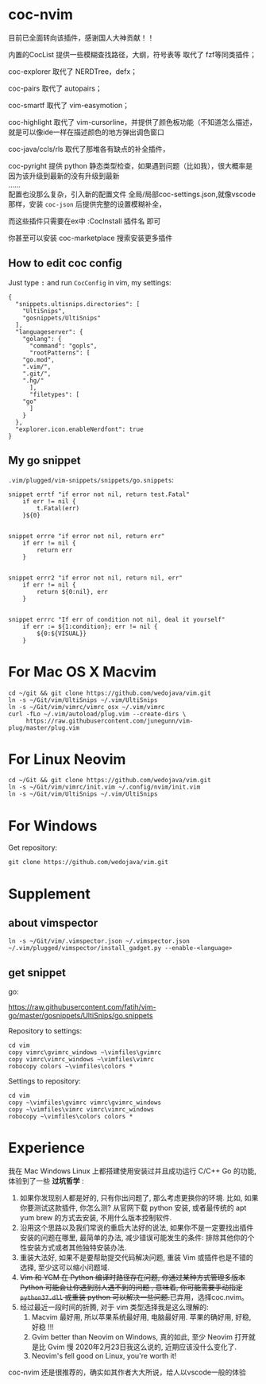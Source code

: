 # coc-nvim

目前已全面转向该插件，感谢国人大神贡献！！

内置的CocList 提供一些模糊查找路径，大纲，符号表等 取代了 fzf等同类插件；

coc-explorer 取代了 NERDTree，defx；

coc-pairs 取代了 autopairs；

coc-smartf 取代了 vim-easymotion；

coc-highlight 取代了 vim-cursorline，并提供了颜色板功能（不知道怎么描述，就是可以像ide一样在描述颜色的地方弹出调色窗口

coc-java/ccls/rls 取代了那堆各有缺点的补全插件，

coc-pyright 提供 python 静态类型检查，如果遇到问题（比如我），很大概率是因为该升级到最新的没有升级到最新  
……  
配置也没那么复杂，引入新的配置文件 全局/局部coc-settings.json,就像vscode那样，安装 `coc-json` 后提供完整的设置模糊补全，

而这些插件只需要在ex中 :CocInstall 插件名 即可

你甚至可以安装 coc-marketplace 搜索安装更多插件

## How to edit coc config
Just type <kbd>:</kbd> and run `CocConfig` in vim, my settings:
```
{
  "snippets.ultisnips.directories": [
    "UltiSnips",
    "gosnippets/UltiSnips"
  ],
  "languageserver": {
    "golang": {
      "command": "gopls",
      "rootPatterns": [
	"go.mod",
	".vim/",
	".git/",
	".hg/"
      ],
      "filetypes": [
	"go"
      ]
    }
  },
  "explorer.icon.enableNerdfont": true
}
```

## My go snippet
`.vim/plugged/vim-snippets/snippets/go.snippets`:
```
snippet errtf "if error not nil, return test.Fatal"
	if err != nil {
		t.Fatal(err)
	}${0}


snippet errre "if error not nil, return err"
	if err != nil {
		return err
	}


snippet errr2 "if error not nil, return nil, err"
	if err != nil {
		return ${0:nil}, err
	}


snippet errrc "If err of condition not nil, deal it yourself"
	if err := ${1:condition}; err != nil {
		${0:${VISUAL}}
	}
```


# For Mac OS X Macvim

```
cd ~/git && git clone https://github.com/wedojava/vim.git
ln -s ~/Git/vim/UltiSnips ~/.vim/UltiSnips
ln -s ~/Git/vim/vimrc/vimrc_osx ~/.vim/vimrc
curl -fLo ~/.vim/autoload/plug.vim --create-dirs \
     https://raw.githubusercontent.com/junegunn/vim-plug/master/plug.vim
```

# For Linux Neovim

```
cd ~/Git && git clone https://github.com/wedojava/vim.git
ln -s ~/Git/vim/vimrc/init.vim ~/.config/nvim/init.vim
ln -s ~/Git/vim/UltiSnips ~/.vim/UltiSnips
```


# For Windows

Get repository:

```
git clone https://github.com/wedojava/vim.git
```

# Supplement

## about vimspector

```
ln -s ~/Git/vim/.vimspector.json ~/.vimspector.json
~/.vim/plugged/vimspector/install_gadget.py --enable-<language>
```

## get snippet

go:

https://raw.githubusercontent.com/fatih/vim-go/master/gosnippets/UltiSnips/go.snippets


Repository to settings:

```
cd vim
copy vimrc\gvimrc_windows ~\vimfiles\gvimrc
copy vimrc\vimrc_windows ~\vimfiles\vimrc
robocopy colors ~\vimfiles\colors *
```



Settings to repository:

```
cd vim
copy ~\vimfiles\gvimrc vimrc\gvimrc_windows
copy ~\vimfiles\vimrc vimrc\vimrc_windows
robocopy ~\vimfiles\colors colors *
```



# Experience



我在 Mac Windows Linux 上都搭建使用安装过并且成功运行 C/C++ Go 的功能, 体验到了一些 **过坑哲学** :

1. 如果你发现别人都是好的, 只有你出问题了, 那么考虑更换你的环境. 比如, 如果你要测试这款插件, 你怎么测? 从官网下载 python 安装, 或者最传统的 apt yum brew 的方式去安装, 不用什么版本控制软件.
2. 沿用这个思路以及我们常说的重启大法好的说法, 如果你不是一定要找出插件安装的问题在哪里, 最简单的办法, 减少错误可能发生的条件: 排除其他你的个性安装方式或者其他独特安装办法.
3. 重装大法好, 如果不是要帮助提交代码解决问题, 重装 Vim 或插件也是不错的选择, 至少这可以缩小问题域.
4. ~~Vim 和 YCM 在 Python 编译时路径存在问题, 你通过某种方式管理多版本 Python 可能会让你遇到别人遇不到的问题 , 意味着, 你可能需要手动指定 `python37.dll` 或重装 python 可以解决一些问题.~~已弃用，选择coc.nvim。
5. 经过最近一段时间的折腾, 对于 vim 类型选择我是这么理解的:
   1. Macvim 最好用, 所以苹果系统最好用, 电脑最好用. 苹果的确好用, 好稳, 好稳 !!!
   2. Gvim better than Neovim on Windows, 真的如此, 至少 Neovim 打开就是比 Gvim 慢 2020年2月23日我这么说的, 近期应该没什么变化了.
   3.  Neovim's fell good on Linux, you're worth it!


coc-nvim 还是很推荐的，确实如其作者大大所说，给人以vscode一般的体验

